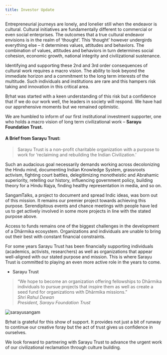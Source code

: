 ```yaml
---
title: Investor Update
---
```


Entrepreneurial journeys are lonely, and lonelier still when the endeavor is cultural. Cultural initiatives are fundamentally different to commercial or even social enterprises. The outcomes that a true cultural endeavor envisions is in the realm of ‘thought’. This ‘thought’ however undergirds everything else – it determines values, attitudes and behaviors. The combination of values, attitudes and behaviors in turn determines social cohesion, economic growth, national integrity and civilizational sustenance.

Identifying and supporting these 2nd and 3rd order consequences of cultural work requires a macro vision. The ability to look beyond the immediate horizon and a commitment to the long term interests of the multitude. Such individuals and institutions are rare and this hampers risk taking and innovation in this critical area.

Bṛhat was started with a keen understanding of this risk but a confidence that if we do our work well, the leaders in society will respond. We have had our apprehensive moments but we remained optimistic.

We are humbled to inform of our first institutional investment supporter, one who holds a macro vision of long term civilizational work – **Sarayu Foundation Trust.**

#### A Brief from Sarayu Trust:

>Sarayu Trust is a non-profit charitable organization with a purpose to work for ‘reclaiming and rebuilding the Indian Civilization.’

Such an audacious goal necessarily demands working across decolonizing the Hindu mind, documenting Indian Knowledge System, grassroots activism, fighting court battles, delegitimizing monotheistic and Abrahamic superiority, retelling our history, influencing government policy, building theory for a Hindu Rajya, finding healthy representation in media, and so on.

SangamTalks, a project to document and spread Indic ideas, was born out of this mission. It remains our premier project towards achieving this purpose. Serendipitous events and chance meetings with people have led us to get actively involved in some more projects in line with the stated purpose above.

Access to funds remains one of the biggest challenges in the development of a Dhārmika ecosystem. Organizations and individuals are unable to bring out their best with constant financial constraints.

For some years Sarayu Trust has been financially supporting individuals (academics, activists, researchers) as well as organizations that appear well-aligned with our stated purpose and mission. This is where Sarayu Trust is committed to playing an even more active role in the years to come.

- Sarayu Trust

<blockquote>“We hope to become an organization offering fellowships to Dhārmika individuals to pursue projects that inspire them as well as create a seed fund for organizations with Dhārmika missions.”<br>
<cite>Shri Rahul Dewan<br>President, Sarayu Foundation Trust</cite></blockquote>

<img src="/images/partners/sarayusangam.png" alt="sarayusangam" />

Bṛhat is grateful for this show of support. It provides not just a bit of runway to continue our creative foray but the act of trust gives us confidence in ourselves.

We look forward to partnering with Sarayu Trust to advance the urgent work of our civilizational reclamation through culture building.
